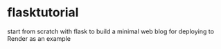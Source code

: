 # flasktutorial
start from scratch with flask to build a minimal web blog for deploying to Render as an example
